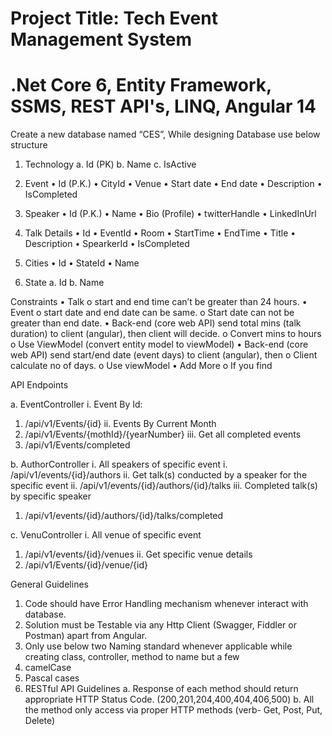 # Project Title:  Tech Event Management System
# .Net Core 6, Entity Framework, SSMS, REST API's, LINQ, Angular 14
Create a new database named “CES”, While designing Database use below structure

1)	Technology
a.	Id (PK)
b.	Name
c.	IsActive
2)	Event
•	Id (P.K.)
•	CityId
•	Venue
•	Start date 
•	End date
•	Description
•	IsCompleted
3)	Speaker
•	Id (P.K.)
•	Name 
•	Bio (Profile)
•	twitterHandle
•	LinkedInUrl
4)	Talk Details
•	Id
•	EventId
•	Room
•	StartTime
•	EndTime
•	Title
•	Description
•	SpearkerId
•	IsCompleted


5)	Cities
•	Id
•	StateId
•	Name
6)	State
a.	Id
b.	Name
 
Constraints 
•	Talk
o	 start and end time can’t be greater than 24 hours.
•	Event 
o	start date and end date can be same.
o	Start date can not be greater than end date.
•	Back-end (core web API) send total mins (talk duration) to client (angular), then client will decide.
o	Convert mins to hours
o	Use ViewModel (convert entity model to viewModel)
•	Back-end (core web API) send start/end date (event days) to client (angular), then
o	Client calculate no of days.
o	Use viewModel
•	Add More
o	If you find

API Endpoints

a.	EventController
i.	Event By Id:
1.	/api/v1/Events/{id}
ii.	Events By Current Month
1.	/api/v1/Events/{mothId}/{yearNumber}
iii.	Get all completed events
1.	/api/v1/Events/completed

 
b.	AuthorController
i.	All speakers of specific event
i.	/api/v1/events/{id}/authors
ii.	Get talk(s) conducted by a speaker for the specific event
ii.	/api/v1/events/{id}/authors/{id}/talks
iii.	Completed talk(s) by specific speaker
1.	/api/v1/events/{id}/authors/{id}/talks/completed

 
c.	VenuController
i.	All venue of specific event
1.	/api/v1/events/{id}/venues
ii.	Get specific venue details
1.	/api/v1/Events/{id}/venue/{id}


General Guidelines

1.	Code should have Error Handling mechanism whenever interact with database.
2.	Solution must be  Testable via any Http Client (Swagger, Fiddler or Postman) apart from Angular.
3.	Only use below two Naming standard whenever applicable while creating class, controller, method to name but a few
1.	camelCase
2.	Pascal cases
4.	RESTful API Guidelines
a.	Response of each method should return appropriate HTTP Status Code. (200,201,204,400,404,406,500)
b.	All the method only access via proper HTTP methods (verb- Get, Post, Put, Delete)
